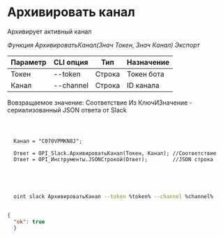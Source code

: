 ﻿---
sidebar_position: 4
---

# Архивировать канал
 Архивирует активный канал


*Функция АрхивироватьКанал(Знач Токен, Знач Канал) Экспорт*

  | Параметр | CLI опция | Тип | Назначение |
  |-|-|-|-|
  | Токен | --token | Строка | Токен бота |
  | Канал | --channel | Строка | ID канала |

  
  Вовзращаемое значение:   Соответствие Из КлючИЗначение - сериализованный JSON ответа от Slack

```bsl title="Пример кода"
	
  
  
  Канал = "C070VPMKN8J";
  
  Ответ = OPI_Slack.АрхивироватьКанал(Токен, Канал); //Соответствие
  Ответ = OPI_Инструменты.JSONСтрокой(Ответ);        //JSON строка
  

	
```

```sh title="Пример команд CLI"
    
  oint slack АрхивироватьКанал --token %token% --channel %channel%

```


```json title="Результат"

{
  "ok": true
  }

```
